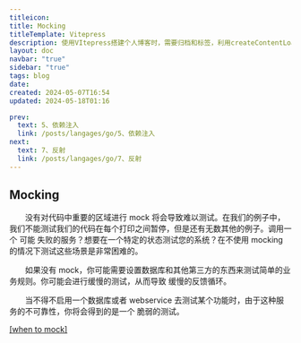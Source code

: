 ```yaml
---
titleicon: 
title: Mocking
titleTemplate: Vitepress
description: 使用VItepress搭建个人博客时，需要归档和标签，利用createContentLoader进行生成
layout: doc
navbar: "true"
sidebar: "true"
tags: blog
date: 
created: 2024-05-07T16:54
updated: 2024-05-18T01:16

prev:
  text: 5、依赖注入
  link: /posts/langages/go/5、依赖注入
next:
  text: 7、反射
  link: /posts/langages/go/7、反射
---
```


## Mocking

&emsp;&emsp;没有对代码中重要的区域进行 mock 将会导致难以测试。在我们的例子中，我们不能测试我们的代码在每个打印之间暂停，但是还有无数其他的例子。调用一个 可能 失败的服务？想要在一个特定的状态测试您的系统？在不使用 mocking 的情况下测试这些场景是非常困难的。

&emsp;&emsp;如果没有 mock，你可能需要设置数据库和其他第三方的东西来测试简单的业务规则。你可能会进行缓慢的测试，从而导致 缓慢的反馈循环。

&emsp;&emsp;当不得不启用一个数据库或者 webservice 去测试某个功能时，由于这种服务的不可靠性，你将会得到的是一个 脆弱的测试。

[\[when to mock\]](https://8thlight.com/blog/uncle-bob/2014/05/10/WhenToMock.html)